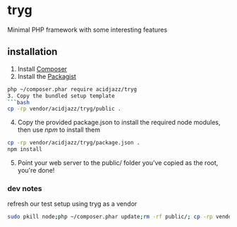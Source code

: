 
# tryg
Minimal PHP framework with some interesting features


## installation

1. Install [Composer](https://getcomposer.org/)
2. Install the [Packagist](https://packagist.org/packages/acidjazz/tryg)
```bash
php ~/composer.phar require acidjazz/tryg
3. Copy the bundled setup template
```bash
cp -rp vendor/acidjazz/tryg/public .
```
4. Copy the provided package.json to install the required node modules, then use *npm* to install them
```bash
cp -rp vendor/acidjazz/tryg/package.json .
npm install
```
5. Point your web server to the public/ folder you've copied as the root, you're done!

### dev notes

refresh our test setup using tryg as a vendor
```bash
sudo pkill node;php ~/composer.phar update;rm -rf public/; cp -rp vendor/acidjazz/tryg/public/ public
```
